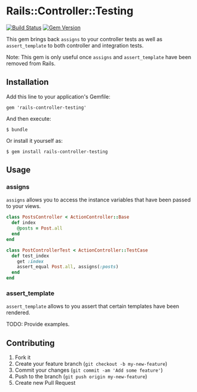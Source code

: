 # Rails::Controller::Testing

[![Build Status](https://travis-ci.org/rails/rails-controller-testing.svg?branch=master)](https://travis-ci.org/rails/rails-controller-testing)
[![Gem Version](https://badge.fury.io/rb/rails-controller-testing.svg)](http://badge.fury.io/rb/rails-controller-testing)

This gem brings back `assigns` to your controller tests as well as `assert_template`
to both controller and integration tests.

Note: This gem is only useful once `assigns` and `assert_template` have been
removed from Rails.

## Installation

Add this line to your application's Gemfile:

    gem 'rails-controller-testing'

And then execute:

    $ bundle

Or install it yourself as:

    $ gem install rails-controller-testing

## Usage

### assigns

`assigns` allows you to access the instance variables that have been passed to
your views.

```ruby
class PostsController < ActionController::Base
  def index
    @posts = Post.all
  end
end

class PostControllerTest < ActionController::TestCase
  def test_index
    get :index
    assert_equal Post.all, assigns(:posts)
  end
end
```

### assert_template

`assert_template` allows to you assert that certain templates have been rendered.

TODO: Provide examples.

## Contributing

1. Fork it
2. Create your feature branch (`git checkout -b my-new-feature`)
3. Commit your changes (`git commit -am 'Add some feature'`)
4. Push to the branch (`git push origin my-new-feature`)
5. Create new Pull Request
